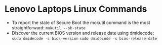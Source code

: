 # Lenovo Laptops Linux Commands

- To report the state of Secure Boot the mokutil command is the most straightforward: `mokutil --sb-state`
- Discover the current BIOS version and release date using dmidecode:
`sudo dmidecode -s bios-version`
`sudo dmidecode -s bios-release-date`
